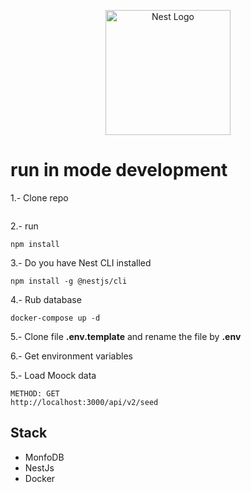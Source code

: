 <p align="center">
  <a href="http://nestjs.com/" target="blank"><img src="https://nestjs.com/img/logo-small.svg" width="200" alt="Nest Logo" /></a>
</p>

# run in mode development
1.- Clone repo
```
```
2.- run 
```
npm install
```
3.- Do you have Nest CLI installed
```
npm install -g @nestjs/cli
```
4.- Rub database
```
docker-compose up -d
```
5.- Clone file __.env.template__ and rename the file by __.env__

6.- Get environment variables

5.- Load Moock data
```
METHOD: GET
http://localhost:3000/api/v2/seed
```

## Stack
* MonfoDB
* NestJs
* Docker
